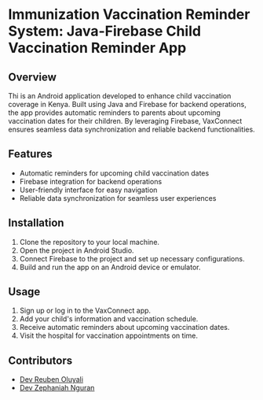# Immunization Vaccination Reminder System: Java-Firebase Child Vaccination Reminder App

## Overview

Thi is an Android application developed to enhance child vaccination coverage in Kenya. Built using Java and Firebase for backend operations, the app provides automatic reminders to parents about upcoming vaccination dates for their children. By leveraging Firebase, VaxConnect ensures seamless data synchronization and reliable backend functionalities.

## Features

- Automatic reminders for upcoming child vaccination dates
- Firebase integration for backend operations
- User-friendly interface for easy navigation
- Reliable data synchronization for seamless user experiences

## Installation

1. Clone the repository to your local machine.
2. Open the project in Android Studio.
3. Connect Firebase to the project and set up necessary configurations.
4. Build and run the app on an Android device or emulator.

## Usage

1. Sign up or log in to the VaxConnect app.
2. Add your child's information and vaccination schedule.
3. Receive automatic reminders about upcoming vaccination dates.
4. Visit the hospital for vaccination appointments on time.

## Contributors

- [Dev Reuben Oluyali](https://github.com/Oluyalireuben)
- [Dev Zephaniah Nguran](https://github.com/Zeph073)

